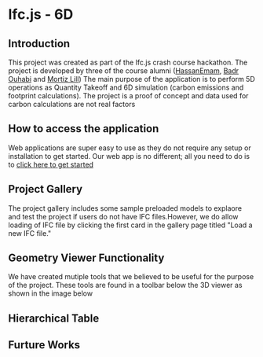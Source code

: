 # Ifc.js - 6D

## Introduction

This project was created as part of the Ifc.js crash course hackathon. The project is developed by three of the course alumni ([HassanEmam](https://www.linkedin.com/in/hassanemam/), [Badr Ouhabi](https://www.linkedin.com/in/ouahbi/) and [Mortiz Lill](https://www.linkedin.com/in/moritz-lill/))
The main purpose of the application is to perform 5D operations as Quantity Takeoff and 6D simulation (carbon emissions and footprint calculations). The project is a proof of concept and data used for carbon calculations are not real factors

## How to access the application

Web applications are super easy to use as they do not require any setup or installation to get started. Our web app is no different; all you need to do is to [click here to get started](https://hassanemam.github.io/ifcjs-6d/)

## Project Gallery

The project gallery includes some sample preloaded models to explaore and test the project if users do not have IFC files.However, we do allow loading of IFC file by clicking the first card in the gallery page titled "Load a new IFC file."


## Geometry Viewer Functionality
We have created mutiple tools that we believed to be useful for the purpose of the project. These tools are found in a toolbar below the 3D viewer as shown in the image below


## Hierarchical Table

## Furture Works

